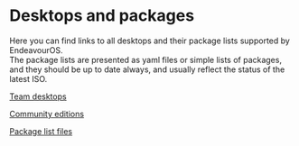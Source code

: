 # Desktops and packages

Here you can find links to all desktops and their package lists supported by EndeavourOS.<br>
The package lists are presented as yaml files or simple lists of packages, and they should be up to date always, and usually reflect the status of the latest ISO.


[Team desktops](https://github.com/endeavouros-team/calamares/blob/calamares/data/eos/modules/netinstall.yaml)



[Community editions](https://github.com/endeavouros-team/calamares/blob/calamares/data/eos/modules/packagechooser_ce.conf)


[Package list files](https://github.com/endeavouros-team/EndeavourOS-packages-lists)
